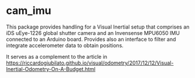 # cam_imu

This package provides handling for a Visual Inertial setup that comprises an iDS uEye-1226 global shutter camera and an Invensense MPU6050 IMU connected to an Arduino board. Provides also an interface to filter and integrate accelerometer data to obtain positions.

It serves as a complement to the article in https://riccardogiubilato.github.io/visual/odometry/2017/12/12/Visual-Inertial-Odometry-On-A-Budget.html
